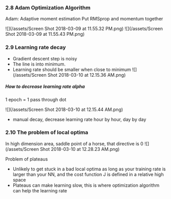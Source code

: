 ### 2.8 Adam Optimization Algorithm
Adam: Adaptive moment estimation
Put RMSprop and momentum together

![](/assets/Screen Shot 2018-03-09 at 11.55.32 PM.png)
![](/assets/Screen Shot 2018-03-09 at 11.55.43 PM.png)

### 2.9 Learning rate decay

- Gradient descent step is noisy 
- The line is into minimum.
- Learning rate should be smaller when close to minimum
![](/assets/Screen Shot 2018-03-10 at 12.15.36 AM.png)

##### How to decrease learning rate alpha
1 epoch = 1 pass through dot 

![](/assets/Screen Shot 2018-03-10 at 12.15.44 AM.png)

- manual decay, decrease learning rate hour by hour, day by day 


### 2.10 The problem of local optima 
In high dimension area, saddle point of a horse, that directive is 0
![](/assets/Screen Shot 2018-03-10 at 12.28.23 AM.png)


Problem of plateaus
- Unlikely to get stuck in a bad local optima as long as your training rate is larger than your NN, and the cost function J is defined in a relative high space
- Plateaus can make learning slow, this is where optimization algorithm can help the learning rate  










